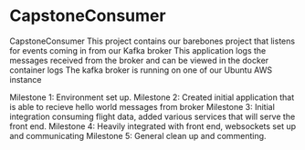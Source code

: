 # CapstoneConsumer
CapstoneConsumer
This project contains our barebones project that listens for events coming in from our Kafka broker
This application logs the messages received from the broker and can be viewed in the docker container logs
The kafka broker is running on one of our Ubuntu AWS instance


Milestone 1: 
Environment set up.
Milestone 2: 
Created initial application that is able to recieve hello world messages from broker
Milestone 3: 
Initial integration consuming flight data, added various services that will serve the front end.
Milestone 4: 
Heavily integrated with front end, websockets set up and communicating
Milestone 5: 
General clean up and commenting.

